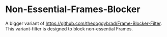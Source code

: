 # Non-Essential-Frames-Blocker
A bigger variant of https://github.com/thedoggybrad/Frame-Blocker-Filter. This variant-filter is designed to block non-essential Frames.

